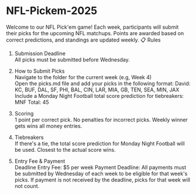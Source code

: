 # NFL-Pickem-2025
Welcome to our NFL Pick'em game! Each week, participants will submit their picks for the upcoming NFL matchups. Points are awarded based on correct predictions, and standings are updated weekly.
      📋 Rules
      
1. Submission Deadline      
         All picks must be submitted before Wednesday.
    	
2. How to Submit Picks      
         Navigate to the folder for the current week (e.g, Week 4)                  
         Open the picks.md file and add your picks in the following format:
         David: KC, BUF, DAL, SF, PHI, BAL, CIN, LAR, MIA, GB, TEN, SEA, MIN, JAX      
         Include a Monday Night Football total score prediction for tiebreakers: MNF Total: 45      
    	
4. Scoring      
        1 point per correct pick.
    	  No penalties for incorrect picks.
    	  Weekly winner gets wins all money entries.
5. Tiebreakers      
        If there's a tie, the total score prediction for Monday Night Football will be used.
        Closest to the actual score wins.
   
6. Entry Fee & Payment   
        Deadline Entry Fee: $5 per week 
        Payment Deadline: All payments must be submitted by Wednesday of each week to be eligible for that week's picks.
        If payment is not received by the deadline, picks for that week will not count.
